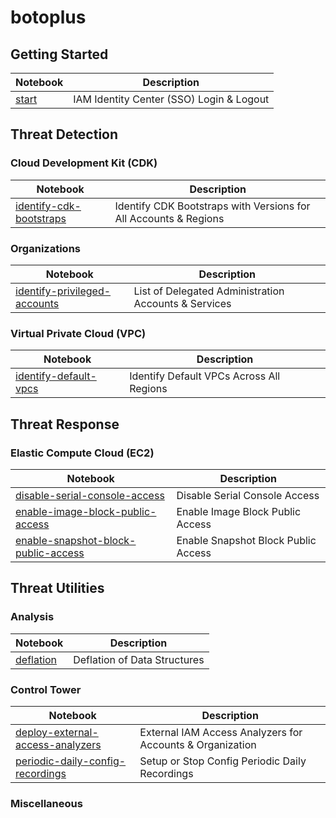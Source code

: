 # botoplus

## Getting Started

| Notebook | Description |
| -------- | ----------- |
| [start](start.ipynb) | IAM Identity Center (SSO) Login & Logout |

## Threat Detection

### Cloud Development Kit (CDK)

| Notebook | Description |
| -------- | ----------- |
| [identify-cdk-bootstraps](notebooks/cdk/identify-cdk-bootstraps.ipynb) | Identify CDK Bootstraps with Versions for All Accounts & Regions |

### Organizations

| Notebook | Description |
| -------- | ----------- |
| [identify-privileged-accounts](notebooks/organizations/identify-privileged-accounts.ipynb) | List of Delegated Administration Accounts & Services |

### Virtual Private Cloud (VPC)

| Notebook | Description |
| -------- | ----------- |
| [identify-default-vpcs](notebooks/vpc/identify-default-vpcs.ipynb) | Identify Default VPCs Across All Regions |

## Threat Response

### Elastic Compute Cloud (EC2)

| Notebook | Description |
| -------- | ----------- |
| [disable-serial-console-access](notebooks/ec2/disable-serial-console-access.ipynb) | Disable Serial Console Access |
| [enable-image-block-public-access](notebooks/ec2/enable-image-block-public-access.ipynb) | Enable Image Block Public Access |
| [enable-snapshot-block-public-access](notebooks/ec2/enable-snapshot-block-public-access.ipynb) | Enable Snapshot Block Public Access |

## Threat Utilities

### Analysis

| Notebook | Description |
| -------- | ----------- |
| [deflation](notebooks/analysis/deflation.ipynb) | Deflation of Data Structures |

### Control Tower

| Notebook | Description |
| -------- | ----------- |
| [deploy-external-access-analyzers](notebooks/iam/deploy-external-access-analyzers.ipynb) | External IAM Access Analyzers for Accounts & Organization  |
| [periodic-daily-config-recordings](notebooks/controltower/periodic-daily-config-recordings.ipynb) | Setup or Stop Config Periodic Daily Recordings |

### Miscellaneous
